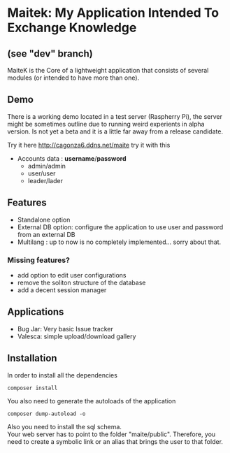 # Maitek: My Application Intended To Exchange Knowledge
## (see "dev" branch)

MaiteK is the Core of a lightweight application that consists of several modules (or intended to have more than one).

## Demo
There is a working demo located in a test server (Raspherry Pi), the server might be sometimes outline due to running weird experients in alpha version. Is not yet a beta and it is a little far away from a release candidate.

Try it here http://cagonza6.ddns.net/maite try it with this 
* Accounts data : **username**/**password**
  * admin/admin
  * user/user
  * leader/lader

## Features
* Standalone option
* External DB option: configure the application to use user and password from an external DB
* Multilang : up to now is no completely implemented... sorry about that.

### Missing features?
 
* add option to edit user configurations
* remove the soliton structure of the database
* add a decent session manager

## Applications
 * Bug Jar: Very basic Issue tracker
 * Valesca: simple upload/download gallery

## Installation
In order to install all the dependencies  

    composer install 

You also need to generate the autoloads of the application  

    composer dump-autoload -o

Also you need to install the sql schema.  
Your web server has to point to the folder "maite/public". Therefore, you need to create a symbolic link or an alias that brings the user to that folder.
